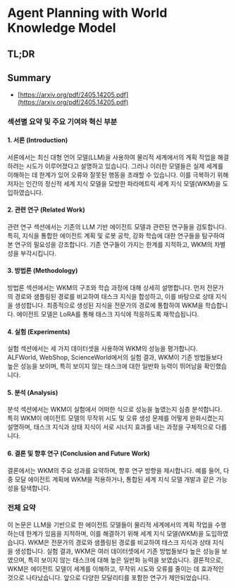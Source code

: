 # Agent Planning with World Knowledge Model
## TL;DR
## Summary
- [https://arxiv.org/pdf/2405.14205.pdf](https://arxiv.org/pdf/2405.14205.pdf)

### 섹션별 요약 및 주요 기여와 혁신 부분

#### 1. 서론 (Introduction)
서론에서는 최신 대형 언어 모델(LLM)을 사용하여 물리적 세계에서의 계획 작업을 해결하려는 시도가 이루어졌다고 설명하고 있습니다. 그러나 이러한 모델들은 실제 세계를 이해하는 데 한계가 있어 오류와 잘못된 행동을 초래할 수 있습니다. 이를 극복하기 위해 저자는 인간의 정신적 세계 지식 모델을 모방한 파라메트릭 세계 지식 모델(WKM)을 도입하였습니다.

#### 2. 관련 연구 (Related Work)
관련 연구 섹션에서는 기존의 LLM 기반 에이전트 모델과 관련된 연구들을 검토합니다. 특히, 지식을 통합한 에이전트 계획 및 로봇 공학, 강화 학습에 대한 연구들을 탐구하여 본 연구의 필요성을 강조합니다. 기존 연구들이 가지는 한계를 지적하고, WKM의 차별성을 부각시킵니다.

#### 3. 방법론 (Methodology)
방법론 섹션에서는 WKM의 구조와 학습 과정에 대해 상세히 설명합니다. 먼저 전문가의 경로와 샘플링된 경로를 비교하여 태스크 지식을 합성하고, 이를 바탕으로 상태 지식을 생성합니다. 최종적으로 생성된 지식을 전문가의 경로에 통합하여 WKM을 학습합니다. 에이전트 모델은 LoRA를 통해 태스크 지식에 적응하도록 재학습됩니다.

#### 4. 실험 (Experiments)
실험 섹션에서는 세 가지 데이터셋을 사용하여 WKM의 성능을 평가합니다. ALFWorld, WebShop, ScienceWorld에서의 실험 결과, WKM이 기존 방법들보다 높은 성능을 보이며, 특히 보이지 않는 태스크에 대한 일반화 능력이 뛰어남을 확인했습니다.

#### 5. 분석 (Analysis)
분석 섹션에서는 WKM이 실험에서 어떠한 식으로 성능을 높였는지 심층 분석합니다. 특히 WKM이 에이전트 모델의 무작위 시도 및 오류 생성 문제를 어떻게 완화시켰는지 설명하며, 태스크 지식과 상태 지식이 서로 시너지 효과를 내는 과정을 구체적으로 다룹니다.

#### 6. 결론 및 향후 연구 (Conclusion and Future Work)
결론에서는 WKM의 주요 성과를 요약하며, 향후 연구 방향을 제시합니다. 예를 들어, 다중 모달 에이전트 계획에 WKM을 적용하거나, 통합된 세계 지식 모델 개발과 같은 가능성을 탐색합니다.

### 전체 요약
이 논문은 LLM을 기반으로 한 에이전트 모델들이 물리적 세계에서의 계획 작업을 수행하는데 한계가 있음을 지적하며, 이를 해결하기 위해 세계 지식 모델(WKM)을 도입하였습니다. WKM은 전문가의 경로와 샘플링된 경로를 비교하여 태스크 지식과 상태 지식을 생성합니다. 실험 결과, WKM은 여러 데이터셋에서 기존 방법들보다 높은 성능을 보였으며, 특히 보이지 않는 태스크에 대해 높은 일반화 능력을 보였습니다. 결론적으로, WKM은 에이전트 모델이 세계를 이해하고, 무작위 시도와 오류를 줄이는 데 효과적인 것으로 나타났습니다. 앞으로 다양한 모달리티를 포함한 연구가 제안되었습니다.